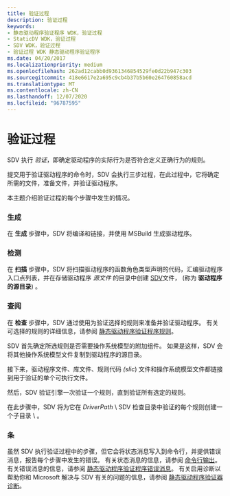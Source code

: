 ```yaml
---
title: 验证过程
description: 验证过程
keywords:
- 静态驱动程序验证程序 WDK，验证过程
- StaticDV WDK，验证过程
- SDV WDK，验证过程
- 验证过程 WDK 静态驱动程序验证程序
ms.date: 04/20/2017
ms.localizationpriority: medium
ms.openlocfilehash: 262ad12cabb0d9361346854529fe0d22b947c303
ms.sourcegitcommit: 418e6617e2a695c9cb4b37b5b60e264760858acd
ms.translationtype: MT
ms.contentlocale: zh-CN
ms.lasthandoff: 12/07/2020
ms.locfileid: "96787595"
---
```

# <a name="verification-process"></a>验证过程


SDV 执行 *验证*，即确定驱动程序的实际行为是否符合定义正确行为的规则。

提交用于验证驱动程序的命令时，SDV 会执行三步过程，在此过程中，它将确定所需的文件，准备文件，并验证驱动程序。

本主题介绍验证过程的每个步骤中发生的情况。

### <a name="span-idbuildspanspan-idbuildspanbuild"></a><span id="build"></span><span id="BUILD"></span>生成

在 **生成** 步骤中，SDV 将编译和链接，并使用 MSBuild 生成驱动程序。

### <a name="span-idscanspanspan-idscanspanscan"></a><span id="scan"></span><span id="SCAN"></span>检测

在 **扫描** 步骤中，SDV 将扫描驱动程序的函数角色类型声明的代码，汇编驱动程序入口点列表，并在存储驱动程序 *源文件* 的目录中创建 [SDV](sdv-map-h.md)文件， (称为 **驱动程序的源目录**) 。

### <a name="span-idcheckspanspan-idcheckspancheck"></a><span id="check"></span><span id="CHECK"></span>查阅

在 **检查** 步骤中，SDV 通过使用为验证选择的规则来准备并验证驱动程序。 有关可选择的规则的详细信息，请参阅 [静态驱动程序验证程序规则](/windows-hardware/drivers/ddi/index)。

SDV 首先确定所选规则是否需要操作系统模型的附加组件。 如果是这样，SDV 会将其他操作系统模型文件复制到驱动程序的源目录。

接下来，驱动程序文件、库文件、规则代码 *(slic*) 文件和操作系统模型文件都链接到用于验证的单个可执行文件。

然后，SDV 验证引擎一次验证一个规则，直到验证所有选定的规则。

在此步骤中，SDV 将为它在 *DriverPath* \\ SDV 检查目录中验证的每个规则创建一个子目录 \\ 。

### <a name="span-idcommentspanspan-idcommentspancomment"></a><span id="comment"></span><span id="COMMENT"></span>条

虽然 SDV 执行验证过程中的步骤，但它会将状态消息写入到命令行，并提供错误消息，报告每个步骤中发生的错误。 有关状态消息的信息，请参阅 [命令行输出](command-line-output.md)。 有关错误消息的信息，请参阅 [静态驱动程序验证程序错误消息](static-driver-verifier-error-messages.md)。 有关启用诊断以帮助你和 Microsoft 解决与 SDV 有关的问题的信息，请参阅 [静态驱动程序验证器诊断](static-driver-verifier-diagnostics.md)。

 

